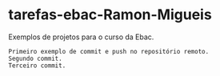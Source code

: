 # tarefas-ebac-Ramon-Migueis
  Exemplos de projetos para o curso da Ebac.

    Primeiro exemplo de commit e push no repositório remoto.
    Segundo commit.
    Terceiro commit.
